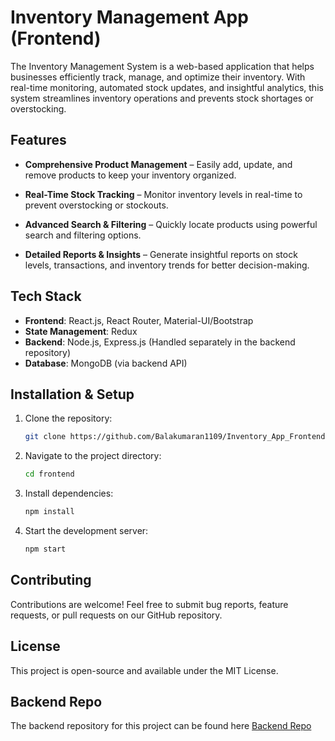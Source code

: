 # Inventory Management App (Frontend)

The Inventory Management System is a web-based application that helps businesses efficiently track, manage, and optimize their inventory. With real-time monitoring, automated stock updates, and insightful analytics, this system streamlines inventory operations and prevents stock shortages or overstocking.

## Features

- **Comprehensive Product Management** – Easily add, update, and remove products to keep your inventory organized.

- **Real-Time Stock Tracking** – Monitor inventory levels in real-time to prevent overstocking or stockouts.

- **Advanced Search & Filtering** – Quickly locate products using powerful search and filtering options.

- **Detailed Reports & Insights** – Generate insightful reports on stock levels, transactions, and inventory trends for better decision-making.



##  Tech Stack
- **Frontend**: React.js, React Router, Material-UI/Bootstrap
- **State Management**: Redux 
- **Backend**: Node.js, Express.js (Handled separately in the backend repository)
- **Database**: MongoDB (via backend API)


##  Installation & Setup
1. Clone the repository:
   ```sh
   git clone https://github.com/Balakumaran1109/Inventory_App_Frontend.git
   ```
2. Navigate to the project directory:
   ```sh
   cd frontend
   ```
3. Install dependencies:
   ```sh
   npm install
   ```
4. Start the development server:
   ```sh
   npm start
   ```


##  Contributing
Contributions are welcome! Feel free to submit bug reports, feature requests, or pull requests on our GitHub repository.

##  License
This project is open-source and available under the MIT License.

## Backend Repo

The backend repository for this project can be found here [Backend Repo](https://github.com/Balakumaran1109/Inventory_App_Backend)

